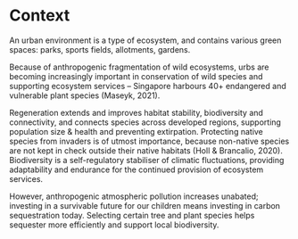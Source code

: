 # Context

An urban environment is a type of ecosystem, and contains various green spaces: parks, sports fields, allotments, gardens.

Because of anthropogenic fragmentation of wild ecosystems, urbs are becoming increasingly important in conservation of wild species and supporting ecosystem services – Singapore harbours 40+ endangered and vulnerable plant species (Maseyk, 2021).

Regeneration extends and improves habitat stability, biodiversity and connectivity, and connects species across developed regions, supporting population size & health and preventing extirpation. Protecting native species from invaders is of utmost importance, because non-native species are not kept in check outside their native habitats (Holl & Brancalio, 2020). Biodiversity is a self-regulatory stabiliser of climatic fluctuations, providing adaptability and endurance for the continued provision of ecosystem services.

However, anthropogenic atmospheric pollution increases unabated; investing in a survivable future for our children means investing in carbon sequestration today. Selecting certain tree and plant species helps sequester more efficiently and support local biodiversity.
